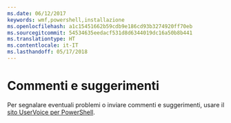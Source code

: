 ```yaml
---
ms.date: 06/12/2017
keywords: wmf,powershell,installazione
ms.openlocfilehash: a1c15451662b59cdb9e186cd93b3274920ff70eb
ms.sourcegitcommit: 54534635eedacf531d8d6344019dc16a50b8b441
ms.translationtype: HT
ms.contentlocale: it-IT
ms.lasthandoff: 05/17/2018
---
```

# <a name="feedback"></a>Commenti e suggerimenti
Per segnalare eventuali problemi o inviare commenti e suggerimenti, usare il [sito UserVoice per PowerShell](http://windowsserver.uservoice.com/forums/301869-powershell).
